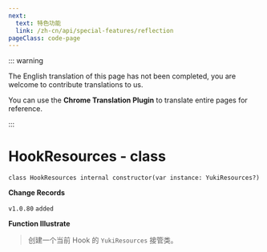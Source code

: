 ```yaml
---
next:
  text: 特色功能
  link: /zh-cn/api/special-features/reflection
pageClass: code-page
---
```


::: warning

The English translation of this page has not been completed, you are welcome to contribute translations to us.

You can use the **Chrome Translation Plugin** to translate entire pages for reference.

:::

# HookResources <span class="symbol">- class</span>

```kotlin:no-line-numbers
class HookResources internal constructor(var instance: YukiResources?)
```

**Change Records**

`v1.0.80` `added`

**Function Illustrate**

> 创建一个当前 Hook 的 `YukiResources` 接管类。